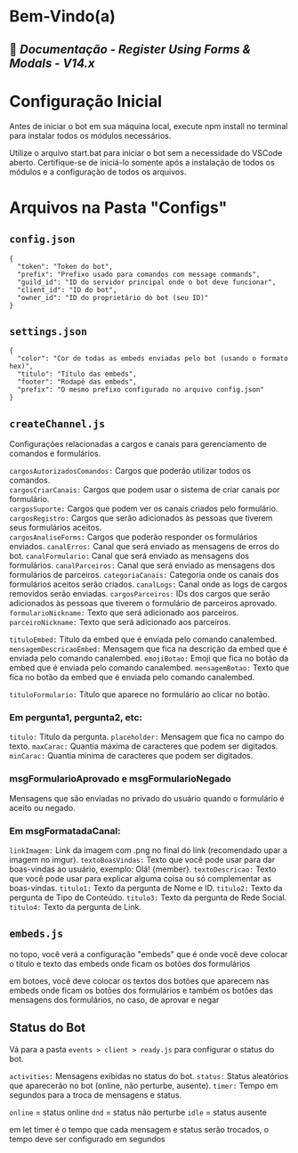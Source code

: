 # Bem-Vindo(a)
## 👑 _Documentação - Register Using Forms & Modals - V14.x_

# Configuração Inicial

Antes de iniciar o bot em sua máquina local, execute npm install no terminal para instalar todos os módulos necessários.

Utilize o arquivo start.bat para iniciar o bot sem a necessidade do VSCode aberto. Certifique-se de iniciá-lo somente após a instalação de todos os módulos e a configuração de todos os arquivos.

# Arquivos na Pasta "Configs"

## `config.json`

```
{
  "token": "Token do bot",
  "prefix": "Prefixo usado para comandos com message commands",
  "guild_id": "ID do servidor principal onde o bot deve funcionar",
  "client_id": "ID do bot",
  "owner_id": "ID do proprietário do bot (seu ID)"
}
```

## `settings.json`

```
{
  "color": "Cor de todas as embeds enviadas pelo bot (usando o formato hex)",
  "titulo": "Título das embeds",
  "footer": "Rodapé das embeds",
  "prefix": "O mesmo prefixo configurado no arquivo config.json"
}
```

## `createChannel.js`

Configurações relacionadas a cargos e canais para gerenciamento de comandos e formulários.

`cargosAutorizadosComandos:` Cargos que poderão utilizar todos os comandos. <br>
`cargosCriarCanais:` Cargos que podem usar o sistema de criar canais por formulário. <br>
`cargosSuporte:` Cargos que podem ver os canais criados pelo formulário. <br>
`cargosRegistro:` Cargos que serão adicionados às pessoas que tiverem seus formulários aceitos. <br>
`cargosAnaliseForms:` Cargos que poderão responder os formulários enviados.
`canalErros:` Canal que será enviado as mensagens de erros do bot.
`canalFormulario:` Canal que será enviado as mensagens dos formulários.
`canalParceiros:` Canal que será enviado as mensagens dos formulários de parceiros.
`categoriaCanais:` Categoria onde os canais dos formulários aceitos serão criados.
`canalLogs:` Canal onde as logs de cargos removidos serão enviadas.
`cargosParceiros:` IDs dos cargos que serão adicionados às pessoas que tiverem o formulário de parceiros aprovado.
`formularioNickname:` Texto que será adicionado aos parceiros.
`parceiroNickname:` Texto que será adicionado aos parceiros.

`tituloEmbed:` Título da embed que é enviada pelo comando canalembed.
`mensagemDescricaoEmbed:` Mensagem que fica na descrição da embed que é enviada pelo comando canalembed.
`emojiBotao:` Emoji que fica no botão da embed que é enviada pelo comando canalembed.
`mensagemBotao:` Texto que fica no botão da embed que é enviada pelo comando canalembed.

`tituloFormulario:` Título que aparece no formulário ao clicar no botão.

### Em pergunta1, pergunta2, etc:

`titulo:` Título da pergunta.
`placeholder:` Mensagem que fica no campo do texto.
`maxCarac:` Quantia máxima de caracteres que podem ser digitados.
`minCarac:` Quantia mínima de caracteres que podem ser digitados.

### msgFormularioAprovado e msgFormularioNegado

Mensagens que são enviadas no privado do usuário quando o formulário é aceito ou negado.

### Em msgFormatadaCanal:

`linkImagem:` Link da imagem com .png no final do link (recomendado upar a imagem no imgur).
`textoBoasVindas:` Texto que você pode usar para dar boas-vindas ao usuário, exemplo: Olá! {member}.
`textoDescricao:` Texto que você pode usar para explicar alguma coisa ou só complementar as boas-vindas.
`titulo1:` Texto da pergunta de Nome e ID.
`titulo2:` Texto da pergunta de Tipo de Conteúdo.
`titulo3:` Texto da pergunta de Rede Social.
`titulo4:` Texto da pergunta de Link.

## `embeds.js`

no topo, você verá a configuração "embeds" que é onde você deve colocar o titulo e texto das embeds onde ficam os botões dos formulários 

em botoes, você deve colocar os textos dos botões que aparecem nas embeds onde ficam os botões dos formulários e também os botões das mensagens dos formulários, no caso, de aprovar e negar

## Status do Bot

Vá para a pasta `events > client > ready.js` para configurar o status do bot.

`activities:` Mensagens exibidas no status do bot.
`status:` Status aleatórios que aparecerão no bot (online, não perturbe, ausente).
`timer:` Tempo em segundos para a troca de mensagens e status.

`online` = status online
`dnd` = status não perturbe
`idle` = status ausente

em let timer é o tempo que cada mensagem e status serão trocados, o tempo deve ser configurado em segundos